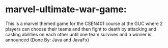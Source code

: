 # marvel-ultimate-war-game:

This is a marvel themed game for the CSEN401 course at the GUC where 2 players can choose their teams and then fight to death by attacking and casting abilities on each other until one team survives and a winner is announced (Done By: Java and JavaFx) 
